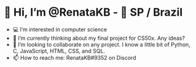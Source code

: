 # 👋 Hi, I’m @RenataKB - 🏡 SP / Brazil
- 💻 I’m interested in computer science
- 💭 I’m currently thinking about my final project for CS50x. Any ideas?
- 💞️ I’m looking to collaborate on any project. I know a little bit of Python, C, JavaScript, HTML, CSS, and SQL.
- 📫 How to reach me: RenataKB#9352 on Discord

<!---
RenataKB/RenataKB is a ✨ special ✨ repository because its `README.md` (this file) appears on your GitHub profile.
You can click the Preview link to take a look at your changes.
--->
